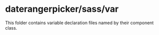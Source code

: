 # daterangerpicker/sass/var

This folder contains variable declaration files named by their component class.
